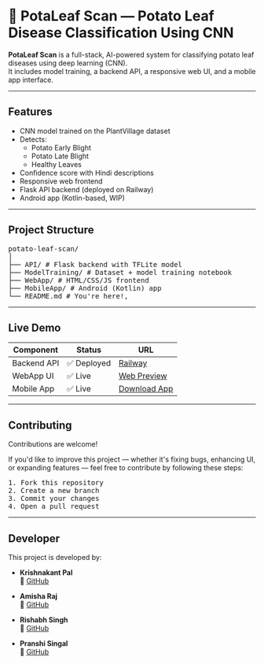# 🥔 PotaLeaf Scan — Potato Leaf Disease Classification Using CNN

**PotaLeaf Scan** is a full-stack, AI-powered system for classifying potato leaf diseases using deep learning (CNN).  
It includes model training, a backend API, a responsive web UI, and a mobile app interface.

---

## Features

- CNN model trained on the PlantVillage dataset
- Detects:
  - Potato Early Blight
  - Potato Late Blight
  - Healthy Leaves
- Confidence score with Hindi descriptions
- Responsive web frontend
- Flask API backend (deployed on Railway)
- Android app (Kotlin-based, WIP)

---

## Project Structure

<pre>potato-leaf-scan/
│
├── API/ # Flask backend with TFLite model
├── ModelTraining/ # Dataset + model training notebook
├── WebApp/ # HTML/CSS/JS frontend
├── MobileApp/ # Android (Kotlin) app
└── README.md # You're here!,</pre>

---

## Live Demo

| Component      | Status     | URL                                                                 |
|----------------|------------|----------------------------------------------------------------------|
| Backend API  | ✅ Deployed | [Railway](https://railway.com/) |
| WebApp UI    | ✅ Live      | [Web Preview](https://iskrishnakantpal.github.io/potaleaf-scan/) |
| Mobile App   | ✅ Live       | [Download App](https://drive.google.com/file/d/17bDoL4DaJ7HWxU8feovz03jAtIrbci9C/view?usp=sharing) |

---

## Contributing

Contributions are welcome!

If you'd like to improve this project — whether it's fixing bugs, enhancing UI, or expanding features — feel free to contribute by following these steps:

<pre>1. Fork this repository
2. Create a new branch
3. Commit your changes
4. Open a pull request</pre>

---

## Developer

This project is developed by:

- **Krishnakant Pal**    
  🔗 [GitHub](https://github.com/iskrishnakantpal)

- **Amisha Raj**    
  🔗 [GitHub](https://github.com/AmishaRaj07)

- **Rishabh Singh**    
  🔗 [GitHub](https://github.com/)

- **Pranshi Singal**    
  🔗 [GitHub](https://github.com/)

